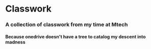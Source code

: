 # Classwork
### A collection of classwork from my time at Mtech 
#### Because onedrive doesn't have a tree to catalog my descent into madness